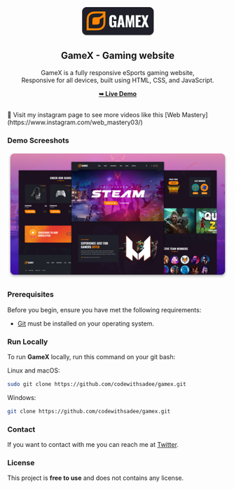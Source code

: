<div align="center">


  <br />
  <br />
  
  <img src="./readme-images/project-logo.png" />

  <h2 align="center">GameX - Gaming website</h2>

GameX is a fully responsive eSports gaming website, <br />Responsive for all devices, built using HTML, CSS, and JavaScript.

<a href="https://game-x-landing-page.vercel.app/"><strong>➥ Live Demo</strong></a>

</div>

<br />
💙 Visit my instagram page to see more videos like this [Web Mastery](https://www.instagram.com/web_mastery03/)

### Demo Screeshots

![GameX Desktop Demo](./readme-images/desktop.png "Desktop Demo")

### Prerequisites

Before you begin, ensure you have met the following requirements:

- [Git](https://git-scm.com/downloads "Download Git") must be installed on your operating system.

### Run Locally

To run **GameX** locally, run this command on your git bash:

Linux and macOS:

```bash
sudo git clone https://github.com/codewithsadee/gamex.git
```

Windows:

```bash
git clone https://github.com/codewithsadee/gamex.git
```

### Contact

If you want to contact with me you can reach me at [Twitter](https://www.twitter.com/codewithsadee).

### License

This project is **free to use** and does not contains any license.
